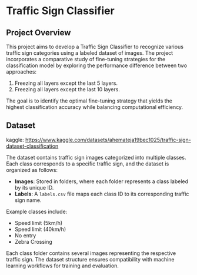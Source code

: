 # Traffic Sign Classifier

## Project Overview
This project aims to develop a Traffic Sign Classifier to recognize various traffic sign categories using a labeled dataset of images. The project incorporates a comparative study of fine-tuning strategies for the classification model by exploring the performance difference between two approaches:
1. Freezing all layers except the last 5 layers.
2. Freezing all layers except the last 10 layers.

The goal is to identify the optimal fine-tuning strategy that yields the highest classification accuracy while balancing computational efficiency.

## Dataset

kaggle: https://www.kaggle.com/datasets/ahemateja19bec1025/traffic-sign-dataset-classification

The dataset contains traffic sign images categorized into multiple classes. Each class corresponds to a specific traffic sign, and the dataset is organized as follows:
- **Images**: Stored in folders, where each folder represents a class labeled by its unique ID.
- **Labels**: A `labels.csv` file maps each class ID to its corresponding traffic sign name.

Example classes include:
- Speed limit (5km/h)
- Speed limit (40km/h)
- No entry
- Zebra Crossing

Each class folder contains several images representing the respective traffic sign. The dataset structure ensures compatibility with machine learning workflows for training and evaluation.
